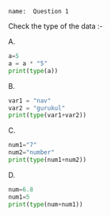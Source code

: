 ```ngMeta
name:  Question 1 

```

Check the type of the data :-


A.

```python
a=5
a = a * "5"
print(type(a))
 ```

B. 

```python
var1 = "nav"
var2 = "gurukul"
print(type(var1+var2))
 ```

C.

```python
num1="7"
num2="number"
print(type(num1+num2))
 ```

D.

```python
num=6.8
num1=5
print(type(num+num1))
 ```